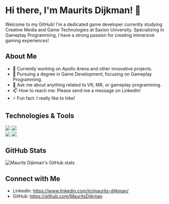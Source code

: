 # Hi there, I'm Maurits Dijkman! 👋
Welcome to my GitHub! I'm a dedicated game developer currently studying Creative Media and Game Technologies at Saxion University. Specializing in Gameplay Programming, I have a strong passion for creating immersive gaming experiences!

## About Me
- 🔭 Currently working on Apollo Arena and other innovative projects.
- 🌱 Pursuing a degree in Game Development, focusing on Gameplay Programming.
- 💬 Ask me about anything related to VR, MR, or gameplay programming.
- 📫 How to reach me: Please send me a message on LinkedIn!
- ⚡ Fun fact: I really like to hike!

## Technologies & Tools
![](https://img.shields.io/badge/Code-C%23-informational?style=flat&logo=c-sharp&logoColor=white&color=239120)
![](https://img.shields.io/badge/Code-C%2B%2B-informational?style=flat&logo=c%2B%2B&logoColor=white&color=00599C)
<br>
![](https://img.shields.io/badge/Tools-Unity-informational?style=flat&logo=unity&logoColor=white&color=black)
![](https://img.shields.io/badge/Tools-Unreal%20Engine-informational?style=flat&logo=unreal-engine&logoColor=white&color=0E1128)

## GitHub Stats
![Maurits Dijkman's GitHub stats](https://github-readme-stats.vercel.app/api?username=mauritsdijkman&show_icons=true&theme=codeSTACKr)

## Connect with Me
- LinkedIn: https://www.linkedin.com/in/maurits-dijkman/
- GitHub: https://github.com/MauritsDijkman
